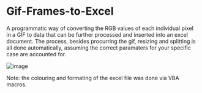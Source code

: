 # Gif-Frames-to-Excel
A programmatic way of converting the RGB values of each individual pixel in a GIF to data that can be further processed and inserted into an excel document. The process, besides procurring the gif, resizing and splitting is all done automatically, assuming the correct paramaters for your specific case are accounted for.

![image](https://user-images.githubusercontent.com/107010803/205056554-e9f4eeee-58f0-4c6d-b2fe-12a11525db00.png)

Note: the colouring and formating of the excel file was done via VBA macros.
